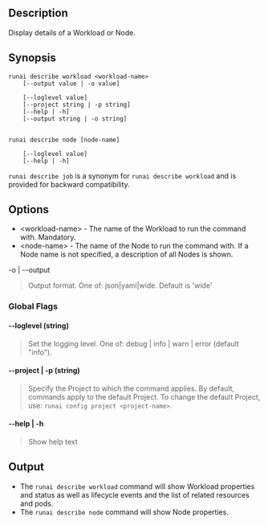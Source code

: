## Description

Display details of a Workload or Node.

## Synopsis

``` shell
runai describe workload <workload-name> 
    [--output value | -o value]  
    
    [--loglevel value] 
    [--project string | -p string] 
    [--help | -h]
    [--output string | -o string]  


runai describe node [node-name] 
    
    [--loglevel value] 
    [--help | -h]

```

`runai describe job` is a synonym for `runai describe workload` and is provided for backward compatibility.

## Options

* <workload-name\> - The name of the Workload to run the command with. Mandatory.
* <node-name\> - The name of the Node to run the command with. If a Node name is not specified, a description of all Nodes is shown.



-o | --output
>  Output format. One of: json|yaml|wide. Default is 'wide'

### Global Flags

#### --loglevel (string)
>  Set the logging level. One of: debug | info | warn | error (default "info").

#### --project | -p (string)
>  Specify the Project to which the command applies. By default, commands apply to the default Project. To change the default Project, use: ``runai config project <project-name>``.

#### --help | -h
>  Show help text

## Output

* The `runai describe workload` command will show Workload properties and status as well as lifecycle events and the list of related resources and pods.
* The `runai describe node` command will show Node properties. 


